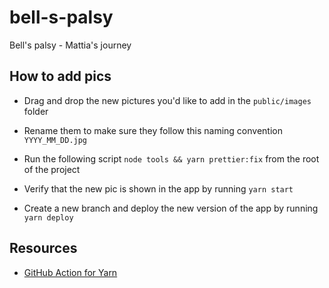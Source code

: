 # bell-s-palsy

Bell's palsy - Mattia's journey

## How to add pics

- Drag and drop the new pictures you'd like to add in the `public/images` folder

- Rename them to make sure they follow this naming convention `YYYY_MM_DD.jpg`

- Run the following script `node tools && yarn prettier:fix` from the root of the project

- Verify that the new pic is shown in the app by running `yarn start`

- Create a new branch and deploy the new version of the app by running `yarn deploy`

## Resources

- [GitHub Action for Yarn](https://github.com/marketplace/actions/github-action-for-yarn)
